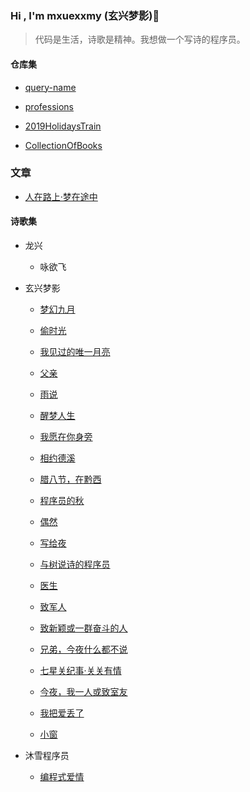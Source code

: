 ### Hi , I'm mxuexxmy (玄兴梦影)👋

> 代码是生活，诗歌是精神。我想做一个写诗的程序员。

#### 仓库集
* [query-name](https://github.com/mxuexxmy/query-name)

* [professions](https://github.com/mxuexxmy/professions)

* [2019HolidaysTrain](https://github.com/mxuexxmy/2019HolidaysTrain)

* [CollectionOfBooks](https://github.com/mxuexxmy/CollectionOfBooks)

### 文章

* [人在路上·梦在途中](https://mp.weixin.qq.com/s/NFxldytnuXslYPxSfKOIhQ)

#### 诗歌集

* 龙兴
  *  咏欲飞

* 玄兴梦影   

  * [梦幻九月](https://mp.weixin.qq.com/s?src=11&timestamp=1606197141&ver=2725&signature=eVVMhOoXHfNQtvv0qraNOFROXH97DpZR6il-qn77HZRb-uR47QLhop2*xpwmEcj4ZazcIGVS0v8MyPbEMSIHPUh2fWCmefl5NSrCSId65r866nMF-hLHjhC2fdLVsxzs&new=1)   
  * [偷时光](https://www.sohu.com/a/271410642_581694)
  * [我见过的唯一月亮](http://mini.eastday.com/a/180627132001527.html)
  * [父亲](https://www.sohu.com/a/236518971_581694)
  * [雨说](https://www.sohu.com/a/239588684_581694)
  * [醒梦人生](https://new.qq.com/omn/20180619/20180619A1ZVC7.html)

  * [我愿在你身旁](http://www.zgshige.com/c/2019-04-09/9105096.shtml)
  * [相约德溪](http://www.zgshige.com/c/2019-04-09/9104987.shtml)
  * [腊八节，在黔西](http://www.zgshige.com/c/2019-02-13/8529513.shtml)
  * [程序员的秋](http://www.zgshige.com/c/2018-10-25/7503696.shtml)
  * [偶然](http://www.zgshige.com/c/2018-10-25/7501381.shtml)
  * [写给夜](http://www.zgshige.com/c/2018-10-09/7352363.shtml)
  * [与树说诗的程序员](http://www.zgshige.com/c/2018-10-09/7347609.shtml)
  * [医生](http://www.zgshige.com/c/2018-09-23/7230637.shtml)
  * [致军人](http://www.zgshige.com/c/2018-09-22/7213365.shtml)
  * [致新颖或一群奋斗的人](http://www.zgshige.com/c/2018-09-20/7204886.shtml)
  * [兄弟，今夜什么都不说](http://www.zgshige.com/c/2018-09-17/7159755.shtml)
  * [七星关纪事·关关有情](http://www.zgshige.com/c/2018-09-10/7126042.shtml)
  * [今夜，我一人或致室友](http://www.zgshige.com/c/2018-09-05/7075315.shtml)
  * [我把爱丢了](http://www.zgshige.com/c/2018-09-02/7058672.shtml)
  * [小窗](http://www.zgshige.com/c/2018-09-02/7058606.shtml)

* 沐雪程序员
  * [编程式爱情](https://www.sohu.com/a/281021777_284898)

<!--
**mxuexxmy/mxuexxmy** is a ✨ _special_ ✨ repository because its `README.md` (this file) appears on your GitHub profile.

Here are some ideas to get you started:

- 🔭 I’m currently working on ...
- 🌱 I’m currently learning ...
- 👯 I’m looking to collaborate on ...
- 🤔 I’m looking for help with ...
- 💬 Ask me about ...
- 📫 How to reach me: ...
- 😄 Pronouns: ...
- ⚡ Fun fact: ...
-->
